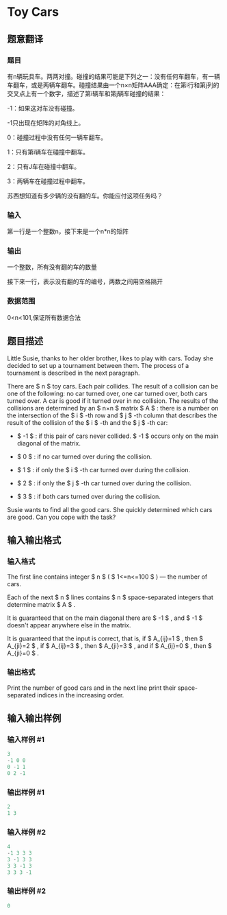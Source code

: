 # Toy Cars

## 题意翻译

### 题目

有n辆玩具车。两两对撞。碰撞的结果可能是下列之一：没有任何车翻车，有一辆车翻车，或是两辆车翻车。碰撞结果由一个n×n矩阵AAA确定：在第i行和第j列的交叉点上有一个数字，描述了第i辆车和第j辆车碰撞的结果：

-1：如果这对车没有碰撞。

-1只出现在矩阵的对角线上。

0：碰撞过程中没有任何一辆车翻车。

1：只有第i辆车在碰撞中翻车。

2：只有J车在碰撞中翻车。

3：两辆车在碰撞过程中翻车。

苏西想知道有多少辆的没有翻的车。你能应付这项任务吗？

### 输入

第一行是一个整数n，接下来是一个n*n的矩阵

### 输出

一个整数，所有没有翻的车的数量

接下来一行，表示没有翻的车的编号，两数之间用空格隔开

### 数据范围

0<n<101,保证所有数据合法 

## 题目描述

Little Susie, thanks to her older brother, likes to play with cars. Today she decided to set up a tournament between them. The process of a tournament is described in the next paragraph.

There are $ n $ toy cars. Each pair collides. The result of a collision can be one of the following: no car turned over, one car turned over, both cars turned over. A car is good if it turned over in no collision. The results of the collisions are determined by an $ n×n $ matrix $ А $ : there is a number on the intersection of the $ і $ -th row and $ j $ -th column that describes the result of the collision of the $ і $ -th and the $ j $ -th car:

- $ -1 $ : if this pair of cars never collided. $ -1 $ occurs only on the main diagonal of the matrix.

- $ 0 $ : if no car turned over during the collision.

- $ 1 $ : if only the $ i $ -th car turned over during the collision.

- $ 2 $ : if only the $ j $ -th car turned over during the collision.

- $ 3 $ : if both cars turned over during the collision.

Susie wants to find all the good cars. She quickly determined which cars are good. Can you cope with the task?

## 输入输出格式

### 输入格式

The first line contains integer $ n $ ( $ 1<=n<=100 $ ) — the number of cars.

Each of the next $ n $ lines contains $ n $ space-separated integers that determine matrix $ A $ .

It is guaranteed that on the main diagonal there are $ -1 $ , and $ -1 $ doesn't appear anywhere else in the matrix.

It is guaranteed that the input is correct, that is, if $ A_{ij}=1 $ , then $ A_{ji}=2 $ , if $ A_{ij}=3 $ , then $ A_{ji}=3 $ , and if $ A_{ij}=0 $ , then $ A_{ji}=0 $ .

### 输出格式

Print the number of good cars and in the next line print their space-separated indices in the increasing order.

## 输入输出样例

### 输入样例 #1

```cpp
3
-1 0 0
0 -1 1
0 2 -1

```
### 输出样例 #1

```cpp
2
1 3 
```


### 输入样例 #2

```cpp
4
-1 3 3 3
3 -1 3 3
3 3 -1 3
3 3 3 -1

```
### 输出样例 #2

```cpp
0

```
